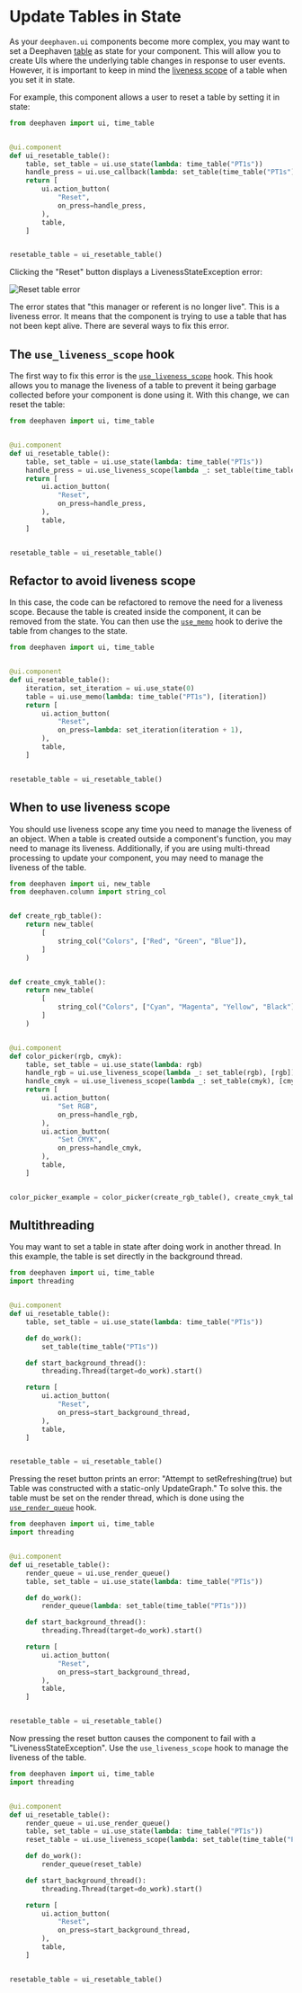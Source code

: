 # Update Tables in State

As your `deephaven.ui` components become more complex, you may want to set a Deephaven [table](../describing/ui_with_tables.md) as state for your component. This will allow you to create UIs where the underlying table changes in response to user events. However, it is important to keep in mind the [liveness scope](/core/docs/conceptual/liveness-scope-concept/) of a table when you set it in state.

For example, this component allows a user to reset a table by setting it in state:

```python
from deephaven import ui, time_table


@ui.component
def ui_resetable_table():
    table, set_table = ui.use_state(lambda: time_table("PT1s"))
    handle_press = ui.use_callback(lambda: set_table(time_table("PT1s")), [])
    return [
        ui.action_button(
            "Reset",
            on_press=handle_press,
        ),
        table,
    ]


resetable_table = ui_resetable_table()
```

Clicking the "Reset" button displays a LivenessStateException error:

![Reset table error](../_assets/update-tables-in-state-1.png)

The error states that "this manager or referent is no longer live". This is a liveness error. It means that the component is trying to use a table that has not been kept alive. There are several ways to fix this error.

## The `use_liveness_scope` hook

The first way to fix this error is the [`use_liveness_scope`](../hooks/use_liveness_scope.md) hook. This hook allows you to manage the liveness of a table to prevent it being garbage collected before your component is done using it. With this change, we can reset the table:

```python
from deephaven import ui, time_table


@ui.component
def ui_resetable_table():
    table, set_table = ui.use_state(lambda: time_table("PT1s"))
    handle_press = ui.use_liveness_scope(lambda _: set_table(time_table("PT1s")), [])
    return [
        ui.action_button(
            "Reset",
            on_press=handle_press,
        ),
        table,
    ]


resetable_table = ui_resetable_table()
```

## Refactor to avoid liveness scope

In this case, the code can be refactored to remove the need for a liveness scope. Because the table is created inside the component, it can be removed from the state. You can then use the [`use_memo`](../hooks/use_memo.md) hook to derive the table from changes to the state.

```python
from deephaven import ui, time_table


@ui.component
def ui_resetable_table():
    iteration, set_iteration = ui.use_state(0)
    table = ui.use_memo(lambda: time_table("PT1s"), [iteration])
    return [
        ui.action_button(
            "Reset",
            on_press=lambda: set_iteration(iteration + 1),
        ),
        table,
    ]


resetable_table = ui_resetable_table()
```

## When to use liveness scope

You should use liveness scope any time you need to manage the liveness of an object. When a table is created outside a component's function, you may need to manage its liveness. Additionally, if you are using multi-thread processing to update your component, you may need to manage the liveness of the table.

```python
from deephaven import ui, new_table
from deephaven.column import string_col


def create_rgb_table():
    return new_table(
        [
            string_col("Colors", ["Red", "Green", "Blue"]),
        ]
    )


def create_cmyk_table():
    return new_table(
        [
            string_col("Colors", ["Cyan", "Magenta", "Yellow", "Black"]),
        ]
    )


@ui.component
def color_picker(rgb, cmyk):
    table, set_table = ui.use_state(lambda: rgb)
    handle_rgb = ui.use_liveness_scope(lambda _: set_table(rgb), [rgb])
    handle_cmyk = ui.use_liveness_scope(lambda _: set_table(cmyk), [cmyk])
    return [
        ui.action_button(
            "Set RGB",
            on_press=handle_rgb,
        ),
        ui.action_button(
            "Set CMYK",
            on_press=handle_cmyk,
        ),
        table,
    ]


color_picker_example = color_picker(create_rgb_table(), create_cmyk_table())
```

## Multithreading

You may want to set a table in state after doing work in another thread. In this example, the table is set directly in the background thread.

```python
from deephaven import ui, time_table
import threading


@ui.component
def ui_resetable_table():
    table, set_table = ui.use_state(lambda: time_table("PT1s"))

    def do_work():
        set_table(time_table("PT1s"))

    def start_background_thread():
        threading.Thread(target=do_work).start()

    return [
        ui.action_button(
            "Reset",
            on_press=start_background_thread,
        ),
        table,
    ]


resetable_table = ui_resetable_table()
```

Pressing the reset button prints an error: "Attempt to setRefreshing(true) but Table was constructed with a static-only UpdateGraph." To solve this. the table must be set on the render thread, which is done using the [`use_render_queue`](../hooks/use_render_queue.md) hook.

```python
from deephaven import ui, time_table
import threading


@ui.component
def ui_resetable_table():
    render_queue = ui.use_render_queue()
    table, set_table = ui.use_state(lambda: time_table("PT1s"))

    def do_work():
        render_queue(lambda: set_table(time_table("PT1s")))

    def start_background_thread():
        threading.Thread(target=do_work).start()

    return [
        ui.action_button(
            "Reset",
            on_press=start_background_thread,
        ),
        table,
    ]


resetable_table = ui_resetable_table()
```

Now pressing the reset button causes the component to fail with a "LivenessStateException". Use the `use_liveness_scope` hook to manage the liveness of the table.

```python
from deephaven import ui, time_table
import threading


@ui.component
def ui_resetable_table():
    render_queue = ui.use_render_queue()
    table, set_table = ui.use_state(lambda: time_table("PT1s"))
    reset_table = ui.use_liveness_scope(lambda: set_table(time_table("PT1s")), [])

    def do_work():
        render_queue(reset_table)

    def start_background_thread():
        threading.Thread(target=do_work).start()

    return [
        ui.action_button(
            "Reset",
            on_press=start_background_thread,
        ),
        table,
    ]


resetable_table = ui_resetable_table()
```
